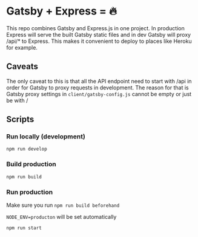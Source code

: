 # Gatsby + Express = 🔥
This repo combines Gatsby and Express.js in one project. In production Express will serve the built Gatsby static files and in dev Gatsby will proxy /api/* to Express. 
This makes it convenient to deploy to places like Heroku for example. 

## Caveats
The only caveat to this is that all the API endpoint need to start with /api in order for Gatsby to proxy requests in development.
The reason for that is Gatsby proxy settings in `client/gatsby-config.js` cannot be empty or just be with /

## Scripts
### Run locally (development)
``npm run develop``
### Build production
``npm run build``
### Run production
Make sure you run `npm run build beforehand`

`NODE_ENV=producton` will be set automatically

``npm run start``
